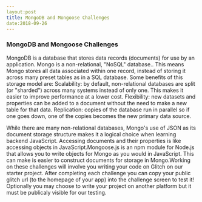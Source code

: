```yaml
---
layout:post
title: MongoDB and Mongoose Challenges
date:2018-09-26
---
```


###  MongoDB and Mongoose Challenges

MongoDB is a database that stores data records (documents) for use by an application. Mongo is a non-relational, "NoSQL" database.. This means Mongo stores all data associated within one record, instead of storing it across many preset tables as in a SQL database. Some benefits of this storage model are: Scalability: by default, non-relational databases are split (or "sharded") across many systems instead of only one. This makes it easier to improve performance at a lower cost. Flexibility: new datasets and properties can be added to a document without the need to make a new table for that data. Replication: copies of the database run in parallel so if one goes down, one of the copies becomes the new primary data source.

While there are many non-relational databases, Mongo's use of JSON as its document storage structure makes it a logical choice when learning backend JavaScript. Accessing documents and their properties is like accessing objects in JavaScript.Mongoose.js is an npm module for Node.js that allows you to write objects for Mongo as you would in JavaScript. This can make is easier to construct documents for storage in Mongo.Working on these challenges will involve you writing your code on Glitch on our starter project. After completing each challenge you can copy your public glitch url (to the homepage of your app) into the challenge screen to test it! Optionally you may choose to write your project on another platform but it must be publicaly visible for our testing.

 

